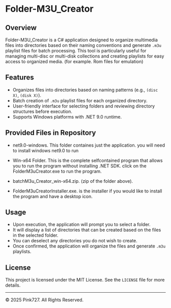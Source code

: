 # Folder-M3U_Creator

## Overview
Folder-M3U_Creator is a C# application designed to organize multimedia files into directories based on their naming conventions and generate `.m3u` playlist files for batch processing. This tool is particularly useful for managing multi-disc or multi-disk collections and creating playlists for easy access to organized media. (for example. Rom files for emulation)

## Features
- Organizes files into directories based on naming patterns (e.g., `(disc X)`, `(disk X)`).
- Batch creation of `.m3u` playlist files for each organized directory.
- User-friendly interface for selecting folders and reviewing directory structures before execution.
- Supports Windows platforms with .NET 9.0 runtime.

## Provided Files in Repository

- net9.0-windows. This folder containes just the application. you will need to install windows net9.0 to run

- Win-x64 Folder. This is the complete selfcontained program that allows you to run the program without installing .NET SDK. click on the FolderM3uCreator.exe to run the program. 

- batchM3u_Creator_win-x64.zip. (zip of the folder above).

- FolderM3uCreatorInstaller.exe. is the installer if you would like to install the program and have a desktop icon.

## Usage
- Upon execution, the application will prompt you to select a folder.
- It will display a list of directories that can be created based on the files in the selected folder.
- You can deselect any directories you do not wish to create.
- Once confirmed, the application will organize the files and generate `.m3u` playlists.

## License
This project is licensed under the MIT License. See the `LICENSE` file for more details.

____________________________________
© 2025 Pink727. All Rights Reserved.